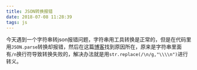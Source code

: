 ```yaml
---
title: JSON转换报错
date: 2018-07-08 11:28:39
tags: js
---
```

今天遇到一个字符串转json报错问题，字符串用工具转换是正常的，但是在代码里用`JSON.parse`转换却报错，然后在这篇[博客](http://www.cnblogs.com/xiaozhuyuan/p/7098235.html)找到原因所在，原来是字符串里面有`/n`换行符导致转换失败的，解决办法就是用`str.replace(/\n/g,"\\\\n")`进行转义。